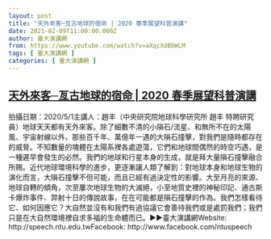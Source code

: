 ```yaml
---
layout: post
title: "天外來客─亙古地球的宿命 | 2020 春季展望科普演講"
date: 2021-02-09T11:00:00.000Z
author: 臺大演講網
from: https://www.youtube.com/watch?v=aXqcXdBbWLM
tags: [ 臺大演講網 ]
categories: [ 臺大演講網 ]
---
```

<!--1612868400000-->
[天外來客─亙古地球的宿命 | 2020 春季展望科普演講](https://www.youtube.com/watch?v=aXqcXdBbWLM)
------

<div>
拍攝日期：2020/5/1主講人：趙丰（中央研究院地球科學研究所 趙丰 特聘研究員）地球天天都有天外來客。除了細數不清的小隕石/流星、和無所不在的太陽風、宇宙射線以外，那些百千年、萬億年一遇的大隕石撞擊，對我們是隨時都存在的威脅。不知數量的塊體在太陽系裡各處遊蕩，它們和地球間偶然的時空巧遇，是一種遲早會發生的必然。我們的地球和行星本身的生成，就是拜大量隕石撞擊融合所赐。近代地球環境科學的進步，更逐漸讓人類了解到：對地球本身和地球生物的演化而言，大隕石撞擊不但可能，而且已經有過決定性的影響。大至月亮的來源、地球自轉的傾角，次至屢次地球生物的大滅絕，小至地質史裡的神秘印記、通古斯卡爆炸事件、羿射十日的傳說故事，在在可能都是隕石撞擊的作為。我們怎樣看待它、如何因應它？大自然並沒有和我們有過協議它會善待我們或是處罰我們；我們只是在大自然環境裡自求多福的生命體而已。►►臺大演講網Website: http://speech.ntu.edu.twFacebook: http://www.facebook.com/ntuspeech
</div>
